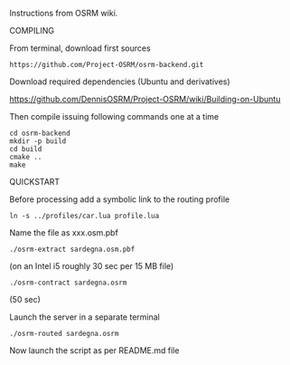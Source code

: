 Instructions from OSRM wiki.

COMPILING

From terminal, download first sources

```
https://github.com/Project-OSRM/osrm-backend.git
```

Download required dependencies (Ubuntu and derivatives)

https://github.com/DennisOSRM/Project-OSRM/wiki/Building-on-Ubuntu

Then compile issuing following commands one at a time

```
cd osrm-backend
mkdir -p build
cd build
cmake ..
make
```


QUICKSTART

Before processing add a symbolic link to the routing profile

```
ln -s ../profiles/car.lua profile.lua
```
Name the file as xxx.osm.pbf
```
./osrm-extract sardegna.osm.pbf
```
(on an Intel i5 roughly 30 sec per 15 MB file)

```
./osrm-contract sardegna.osrm
```
(50 sec)

Launch the server in a separate terminal 

```
./osrm-routed sardegna.osrm
```

Now launch the script as per README.md file
